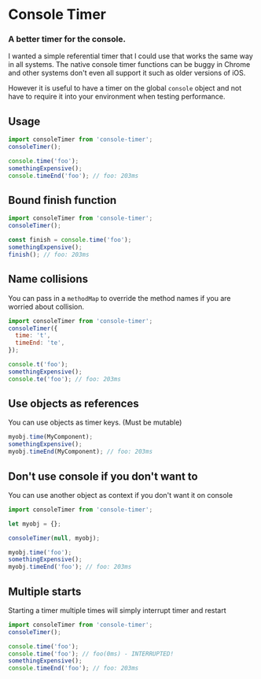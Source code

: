 # Console Timer

### A better timer for the console.

I wanted a simple referential timer that I could use that works the same way in all systems. The native console timer functions can be buggy in Chrome and other systems don't even all support it such as older versions of iOS.

However it is useful to have a timer on the global `console` object and not have to require it into your environment when testing performance.

## Usage

```javascript
import consoleTimer from 'console-timer';
consoleTimer();

console.time('foo');
somethingExpensive();
console.timeEnd('foo'); // foo: 203ms
```

## Bound finish function

```javascript
import consoleTimer from 'console-timer';
consoleTimer();

const finish = console.time('foo');
somethingExpensive();
finish(); // foo: 203ms
```

## Name collisions
You can pass in a `methodMap` to override the method names if you are worried about collision.

```javascript
import consoleTimer from 'console-timer';
consoleTimer({
  time: 't',
  timeEnd: 'te',
});

console.t('foo');
somethingExpensive();
console.te('foo'); // foo: 203ms
```

## Use objects as references

You can use objects as timer keys. (Must be mutable)

```javascript
myobj.time(MyComponent);
somethingExpensive();
myobj.timeEnd(MyComponent); // foo: 203ms
```

## Don't use console if you don't want to

You can use another object as context if you don't want it on console

```javascript
import consoleTimer from 'console-timer';

let myobj = {};

consoleTimer(null, myobj);

myobj.time('foo');
somethingExpensive();
myobj.timeEnd('foo'); // foo: 203ms
```

## Multiple starts

Starting a timer multiple times will simply interrupt timer and restart

```javascript
import consoleTimer from 'console-timer';
consoleTimer();

console.time('foo');
console.time('foo'); // foo(0ms) - INTERRUPTED!
somethingExpensive();
console.timeEnd('foo'); // foo: 203ms
```
